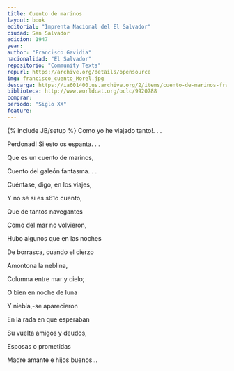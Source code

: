 ```yaml
---
title: Cuento de marinos
layout: book
editorial: "Imprenta Nacional del El Salvador"
ciudad: San Salvador
edicion: 1947
year: 
author: "Francisco Gavidia"
nacionalidad: "El Salvador"
repositorio: "Community Texts"
repurl: https://archive.org/details/opensource
img: francisco_cuento_Morel.jpg
descarga: https://ia601400.us.archive.org/2/items/cuento-de-marinos-francisco-gavidia/Cuento%20de%20Marinos%20-%20Francisco%20Gavidia.pdf
biblioteca: http://www.worldcat.org/oclc/9920788
comprar: 
periodo: "Siglo XX"
feature: 
---
```

{% include JB/setup %}
Como yo he viajado tanto!. . .
 
Perdonad! Si esto os espanta. . . 
 
Que es un cuento de marinos, 
 
Cuento del galeón fantasma. . . 
 
Cuéntase, digo, en los viajes, 
 
Y no sé si es s61o cuento,
 
Que de tantos navegantes 
 
Como del mar no volvieron, 
 
Hubo algunos que en las noches 
 
De borrasca, cuando el cierzo 
 
Amontona la neblina,
 
 Columna entre mar y cielo; 
 
O bien en noche de luna 
 
Y niebla,-se aparecieron 
 
En la rada en que esperaban 
 
Su vuelta amigos y deudos, 
 
Esposas o prometidas
 
Madre amante e hijos buenos…
